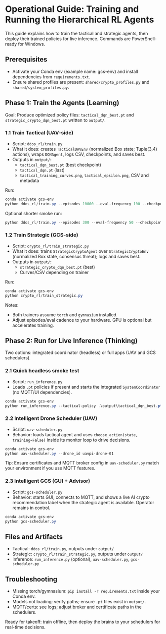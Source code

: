 # Operational Guide: Training and Running the Hierarchical RL Agents

This guide explains how to train the tactical and strategic agents, then deploy their trained policies for live inference. Commands are PowerShell-ready for Windows.

## Prerequisites
- Activate your Conda env (example name: gcs-env) and install dependencies from `requirements.txt`.
- Ensure shared profiles are present: `shared/crypto_profiles.py` and `shared/system_profiles.py`.

## Phase 1: Train the Agents (Learning)

Goal: Produce optimized policy files: `tactical_dqn_best.pt` and `strategic_crypto_dqn_best.pt` written to `output/`.

### 1.1 Train Tactical (UAV-side)
- Script: `ddos_rl/train.py`
- What it does: creates `TacticalUAVEnv` (normalized Box state; Tuple(3,4) actions), wraps `DQNAgent`, logs CSV, checkpoints, and saves best.
- Outputs in `output/`:
  - `tactical_dqn_best.pt` (best checkpoint)
  - `tactical_dqn.pt` (last)
  - `tactical_training_curves.png`, `tactical_epsilon.png`, CSV and metadata

Run:

```powershell
conda activate gcs-env
python ddos_rl/train.py --episodes 10000 --eval-frequency 100 --checkpoint-every 500 --output-dir output
```

Optional shorter smoke run:

```powershell
python ddos_rl/train.py --episodes 300 --eval-frequency 50 --checkpoint-every 100 --output-dir output_smoke
```

### 1.2 Train Strategic (GCS-side)
- Script: `crypto_rl/train_strategic.py`
- What it does: trains `StrategicCryptoAgent` over `StrategicCryptoEnv` (normalized Box state, consensus threat); logs and saves best.
- Outputs in `output/`:
  - `strategic_crypto_dqn_best.pt` (best)
  - Curves/CSV depending on trainer

Run:

```powershell
conda activate gcs-env
python crypto_rl/train_strategic.py
```

Notes:
- Both trainers assume `torch` and `gymnasium` installed.
- Adjust episodes/eval cadence to your hardware. GPU is optional but accelerates training.

## Phase 2: Run for Live Inference (Thinking)

Two options: integrated coordinator (headless) or full apps (UAV and GCS schedulers).

### 2.1 Quick headless smoke test
- Script: `run_inference.py`
- Loads `.pt` policies if present and starts the integrated `SystemCoordinator` (no MQTT/UI dependencies).

```powershell
conda activate gcs-env
python run_inference.py --tactical-policy .\output\tactical_dqn_best.pt --strategic-policy .\output\strategic_crypto_dqn_best.pt
```

### 2.2 Intelligent Drone Scheduler (UAV)
- Script: `uav-scheduler.py`
- Behavior: loads tactical agent and uses `choose_action(state, training=False)` inside its monitor loop to drive decisions.

```powershell
conda activate gcs-env
python uav-scheduler.py --drone_id uavpi-drone-01
```

Tip: Ensure certificates and MQTT broker config in `uav-scheduler.py` match your environment if you use MQTT features.

### 2.3 Intelligent GCS (GUI + Advisor)
- Script: `gcs-scheduler.py`
- Behavior: starts GUI, connects to MQTT, and shows a live AI crypto recommendation label when the strategic agent is available. Operator remains in control.

```powershell
conda activate gcs-env
python gcs-scheduler.py
```

## Files and Artifacts
- Tactical: `ddos_rl/train.py`, outputs under `output/`
- Strategic: `crypto_rl/train_strategic.py`, outputs under `output/`
- Inference: `run_inference.py` (optional), `uav-scheduler.py`, `gcs-scheduler.py`

## Troubleshooting
- Missing torch/gymnasium: `pip install -r requirements.txt` inside your Conda env.
- Models not loading: verify paths; ensure `.pt` files exist in `output/`.
- MQTT/certs: see logs; adjust broker and certificate paths in the schedulers.

Ready for takeoff: train offline, then deploy the brains to your schedulers for real-time decisions.
